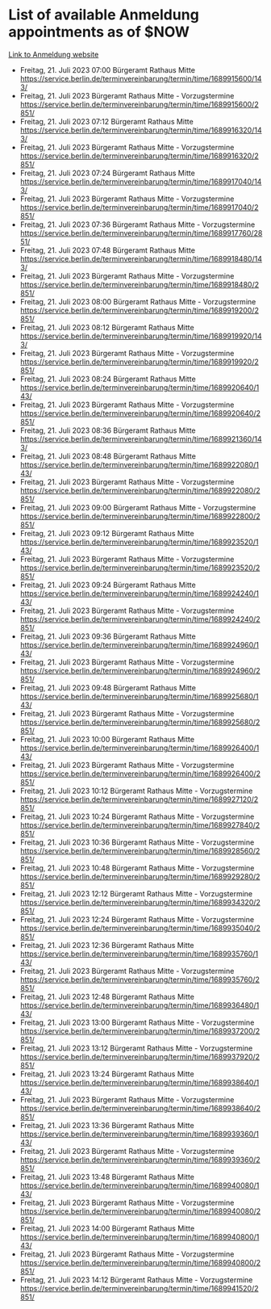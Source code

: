 # List of available Anmeldung appointments as of $NOW
[Link to Anmeldung website](https://service.berlin.de/terminvereinbarung/termin/tag.php?termin=1&anliegen[]=120686&dienstleisterlist=122210,122217,327316,122219,327312,122227,327314,122231,327346,122243,327348,122254,122252,329742,122260,329745,122262,329748,122271,327278,122273,327274,122277,327276,330436,122280,327294,122282,327290,122284,327292,122291,327270,122285,327266,122286,327264,122296,327268,150230,329760,122297,327286,122294,327284,122312,329763,122314,329775,122304,327330,122311,327334,122309,327332,317869,122281,327352,122279,329772,122283,122276,327324,122274,327326,122267,329766,122246,327318,122251,327320,122257,327322,122208,327298,122226,327300&herkunft=http%3A%2F%2Fservice.berlin.de%2Fdienstleistung%2F120686%2F)
- Freitag, 21. Juli 2023 07:00 Bürgeramt Rathaus Mitte https://service.berlin.de/terminvereinbarung/termin/time/1689915600/143/
- Freitag, 21. Juli 2023  Bürgeramt Rathaus Mitte - Vorzugstermine https://service.berlin.de/terminvereinbarung/termin/time/1689915600/2851/
- Freitag, 21. Juli 2023 07:12 Bürgeramt Rathaus Mitte https://service.berlin.de/terminvereinbarung/termin/time/1689916320/143/
- Freitag, 21. Juli 2023  Bürgeramt Rathaus Mitte - Vorzugstermine https://service.berlin.de/terminvereinbarung/termin/time/1689916320/2851/
- Freitag, 21. Juli 2023 07:24 Bürgeramt Rathaus Mitte https://service.berlin.de/terminvereinbarung/termin/time/1689917040/143/
- Freitag, 21. Juli 2023  Bürgeramt Rathaus Mitte - Vorzugstermine https://service.berlin.de/terminvereinbarung/termin/time/1689917040/2851/
- Freitag, 21. Juli 2023 07:36 Bürgeramt Rathaus Mitte - Vorzugstermine https://service.berlin.de/terminvereinbarung/termin/time/1689917760/2851/
- Freitag, 21. Juli 2023 07:48 Bürgeramt Rathaus Mitte https://service.berlin.de/terminvereinbarung/termin/time/1689918480/143/
- Freitag, 21. Juli 2023  Bürgeramt Rathaus Mitte - Vorzugstermine https://service.berlin.de/terminvereinbarung/termin/time/1689918480/2851/
- Freitag, 21. Juli 2023 08:00 Bürgeramt Rathaus Mitte - Vorzugstermine https://service.berlin.de/terminvereinbarung/termin/time/1689919200/2851/
- Freitag, 21. Juli 2023 08:12 Bürgeramt Rathaus Mitte https://service.berlin.de/terminvereinbarung/termin/time/1689919920/143/
- Freitag, 21. Juli 2023  Bürgeramt Rathaus Mitte - Vorzugstermine https://service.berlin.de/terminvereinbarung/termin/time/1689919920/2851/
- Freitag, 21. Juli 2023 08:24 Bürgeramt Rathaus Mitte https://service.berlin.de/terminvereinbarung/termin/time/1689920640/143/
- Freitag, 21. Juli 2023  Bürgeramt Rathaus Mitte - Vorzugstermine https://service.berlin.de/terminvereinbarung/termin/time/1689920640/2851/
- Freitag, 21. Juli 2023 08:36 Bürgeramt Rathaus Mitte https://service.berlin.de/terminvereinbarung/termin/time/1689921360/143/
- Freitag, 21. Juli 2023 08:48 Bürgeramt Rathaus Mitte https://service.berlin.de/terminvereinbarung/termin/time/1689922080/143/
- Freitag, 21. Juli 2023  Bürgeramt Rathaus Mitte - Vorzugstermine https://service.berlin.de/terminvereinbarung/termin/time/1689922080/2851/
- Freitag, 21. Juli 2023 09:00 Bürgeramt Rathaus Mitte - Vorzugstermine https://service.berlin.de/terminvereinbarung/termin/time/1689922800/2851/
- Freitag, 21. Juli 2023 09:12 Bürgeramt Rathaus Mitte https://service.berlin.de/terminvereinbarung/termin/time/1689923520/143/
- Freitag, 21. Juli 2023  Bürgeramt Rathaus Mitte - Vorzugstermine https://service.berlin.de/terminvereinbarung/termin/time/1689923520/2851/
- Freitag, 21. Juli 2023 09:24 Bürgeramt Rathaus Mitte https://service.berlin.de/terminvereinbarung/termin/time/1689924240/143/
- Freitag, 21. Juli 2023  Bürgeramt Rathaus Mitte - Vorzugstermine https://service.berlin.de/terminvereinbarung/termin/time/1689924240/2851/
- Freitag, 21. Juli 2023 09:36 Bürgeramt Rathaus Mitte https://service.berlin.de/terminvereinbarung/termin/time/1689924960/143/
- Freitag, 21. Juli 2023  Bürgeramt Rathaus Mitte - Vorzugstermine https://service.berlin.de/terminvereinbarung/termin/time/1689924960/2851/
- Freitag, 21. Juli 2023 09:48 Bürgeramt Rathaus Mitte https://service.berlin.de/terminvereinbarung/termin/time/1689925680/143/
- Freitag, 21. Juli 2023  Bürgeramt Rathaus Mitte - Vorzugstermine https://service.berlin.de/terminvereinbarung/termin/time/1689925680/2851/
- Freitag, 21. Juli 2023 10:00 Bürgeramt Rathaus Mitte https://service.berlin.de/terminvereinbarung/termin/time/1689926400/143/
- Freitag, 21. Juli 2023  Bürgeramt Rathaus Mitte - Vorzugstermine https://service.berlin.de/terminvereinbarung/termin/time/1689926400/2851/
- Freitag, 21. Juli 2023 10:12 Bürgeramt Rathaus Mitte - Vorzugstermine https://service.berlin.de/terminvereinbarung/termin/time/1689927120/2851/
- Freitag, 21. Juli 2023 10:24 Bürgeramt Rathaus Mitte - Vorzugstermine https://service.berlin.de/terminvereinbarung/termin/time/1689927840/2851/
- Freitag, 21. Juli 2023 10:36 Bürgeramt Rathaus Mitte - Vorzugstermine https://service.berlin.de/terminvereinbarung/termin/time/1689928560/2851/
- Freitag, 21. Juli 2023 10:48 Bürgeramt Rathaus Mitte - Vorzugstermine https://service.berlin.de/terminvereinbarung/termin/time/1689929280/2851/
- Freitag, 21. Juli 2023 12:12 Bürgeramt Rathaus Mitte - Vorzugstermine https://service.berlin.de/terminvereinbarung/termin/time/1689934320/2851/
- Freitag, 21. Juli 2023 12:24 Bürgeramt Rathaus Mitte - Vorzugstermine https://service.berlin.de/terminvereinbarung/termin/time/1689935040/2851/
- Freitag, 21. Juli 2023 12:36 Bürgeramt Rathaus Mitte https://service.berlin.de/terminvereinbarung/termin/time/1689935760/143/
- Freitag, 21. Juli 2023  Bürgeramt Rathaus Mitte - Vorzugstermine https://service.berlin.de/terminvereinbarung/termin/time/1689935760/2851/
- Freitag, 21. Juli 2023 12:48 Bürgeramt Rathaus Mitte https://service.berlin.de/terminvereinbarung/termin/time/1689936480/143/
- Freitag, 21. Juli 2023 13:00 Bürgeramt Rathaus Mitte - Vorzugstermine https://service.berlin.de/terminvereinbarung/termin/time/1689937200/2851/
- Freitag, 21. Juli 2023 13:12 Bürgeramt Rathaus Mitte - Vorzugstermine https://service.berlin.de/terminvereinbarung/termin/time/1689937920/2851/
- Freitag, 21. Juli 2023 13:24 Bürgeramt Rathaus Mitte https://service.berlin.de/terminvereinbarung/termin/time/1689938640/143/
- Freitag, 21. Juli 2023  Bürgeramt Rathaus Mitte - Vorzugstermine https://service.berlin.de/terminvereinbarung/termin/time/1689938640/2851/
- Freitag, 21. Juli 2023 13:36 Bürgeramt Rathaus Mitte https://service.berlin.de/terminvereinbarung/termin/time/1689939360/143/
- Freitag, 21. Juli 2023  Bürgeramt Rathaus Mitte - Vorzugstermine https://service.berlin.de/terminvereinbarung/termin/time/1689939360/2851/
- Freitag, 21. Juli 2023 13:48 Bürgeramt Rathaus Mitte https://service.berlin.de/terminvereinbarung/termin/time/1689940080/143/
- Freitag, 21. Juli 2023  Bürgeramt Rathaus Mitte - Vorzugstermine https://service.berlin.de/terminvereinbarung/termin/time/1689940080/2851/
- Freitag, 21. Juli 2023 14:00 Bürgeramt Rathaus Mitte https://service.berlin.de/terminvereinbarung/termin/time/1689940800/143/
- Freitag, 21. Juli 2023  Bürgeramt Rathaus Mitte - Vorzugstermine https://service.berlin.de/terminvereinbarung/termin/time/1689940800/2851/
- Freitag, 21. Juli 2023 14:12 Bürgeramt Rathaus Mitte - Vorzugstermine https://service.berlin.de/terminvereinbarung/termin/time/1689941520/2851/
